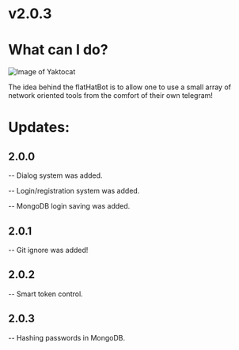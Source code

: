 # v2.0.3
# What can I do?
![Image of Yaktocat](https://media.discordapp.net/attachments/665150642700156951/763855369645850625/sombrero-02.png)

The idea behind the flatHatBot is to allow one to use a small array of network oriented tools from the comfort of their own telegram!

# Updates:
## 2.0.0
-- Dialog system was added.

-- Login/registration system was added.

-- MongoDB login saving was added.

## 2.0.1
-- Git ignore was added!

## 2.0.2
-- Smart token control.

## 2.0.3
-- Hashing passwords in MongoDB.
